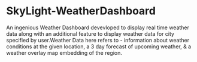 # SkyLight-WeatherDashboard
An ingenious Weather Dashboard devevloped to display real time weather data along with an additional feature to display weather data for city specified by user.Weather Data here refers to - information about weather conditions at the given location, a 3 day forecast of upcoming weather, &amp; a weather overlay map embedding of the region.
